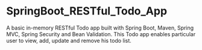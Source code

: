 # SpringBoot_RESTful_Todo_App
A basic in-memory RESTful Todo app built with Spring Boot, Maven, Spring MVC, Spring Security and Bean Validation. 
This Todo app enables particular user to view, add, update and remove his todo list.
